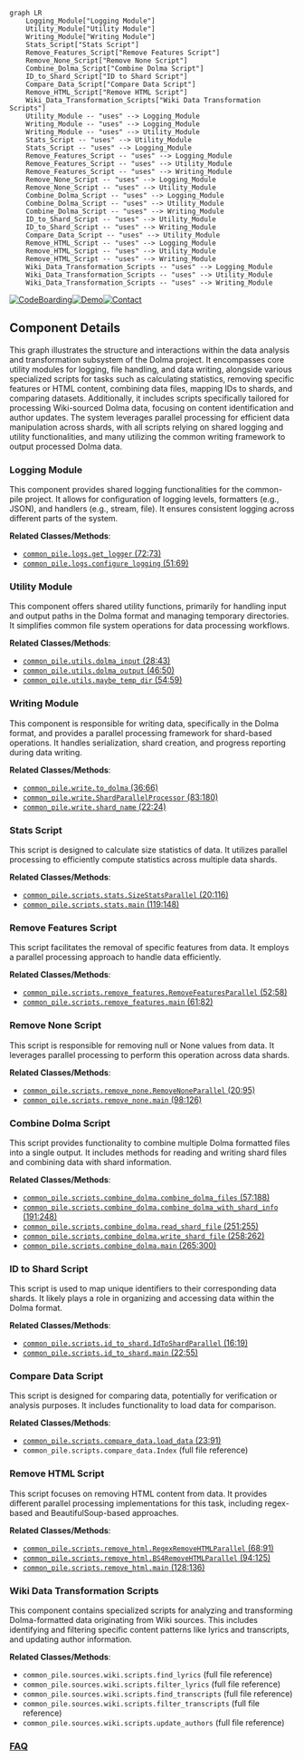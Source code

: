 ```mermaid
graph LR
    Logging_Module["Logging Module"]
    Utility_Module["Utility Module"]
    Writing_Module["Writing Module"]
    Stats_Script["Stats Script"]
    Remove_Features_Script["Remove Features Script"]
    Remove_None_Script["Remove None Script"]
    Combine_Dolma_Script["Combine Dolma Script"]
    ID_to_Shard_Script["ID to Shard Script"]
    Compare_Data_Script["Compare Data Script"]
    Remove_HTML_Script["Remove HTML Script"]
    Wiki_Data_Transformation_Scripts["Wiki Data Transformation Scripts"]
    Utility_Module -- "uses" --> Logging_Module
    Writing_Module -- "uses" --> Logging_Module
    Writing_Module -- "uses" --> Utility_Module
    Stats_Script -- "uses" --> Utility_Module
    Stats_Script -- "uses" --> Logging_Module
    Remove_Features_Script -- "uses" --> Logging_Module
    Remove_Features_Script -- "uses" --> Utility_Module
    Remove_Features_Script -- "uses" --> Writing_Module
    Remove_None_Script -- "uses" --> Logging_Module
    Remove_None_Script -- "uses" --> Utility_Module
    Combine_Dolma_Script -- "uses" --> Logging_Module
    Combine_Dolma_Script -- "uses" --> Utility_Module
    Combine_Dolma_Script -- "uses" --> Writing_Module
    ID_to_Shard_Script -- "uses" --> Utility_Module
    ID_to_Shard_Script -- "uses" --> Writing_Module
    Compare_Data_Script -- "uses" --> Utility_Module
    Remove_HTML_Script -- "uses" --> Logging_Module
    Remove_HTML_Script -- "uses" --> Utility_Module
    Remove_HTML_Script -- "uses" --> Writing_Module
    Wiki_Data_Transformation_Scripts -- "uses" --> Logging_Module
    Wiki_Data_Transformation_Scripts -- "uses" --> Utility_Module
    Wiki_Data_Transformation_Scripts -- "uses" --> Writing_Module
```
[![CodeBoarding](https://img.shields.io/badge/Generated%20by-CodeBoarding-9cf?style=flat-square)](https://github.com/CodeBoarding/GeneratedOnBoardings)[![Demo](https://img.shields.io/badge/Try%20our-Demo-blue?style=flat-square)](https://www.codeboarding.org/demo)[![Contact](https://img.shields.io/badge/Contact%20us%20-%20contact@codeboarding.org-lightgrey?style=flat-square)](mailto:contact@codeboarding.org)

## Component Details

This graph illustrates the structure and interactions within the data analysis and transformation subsystem of the Dolma project. It encompasses core utility modules for logging, file handling, and data writing, alongside various specialized scripts for tasks such as calculating statistics, removing specific features or HTML content, combining data files, mapping IDs to shards, and comparing datasets. Additionally, it includes scripts specifically tailored for processing Wiki-sourced Dolma data, focusing on content identification and author updates. The system leverages parallel processing for efficient data manipulation across shards, with all scripts relying on shared logging and utility functionalities, and many utilizing the common writing framework to output processed Dolma data.

### Logging Module
This component provides shared logging functionalities for the common-pile project. It allows for configuration of logging levels, formatters (e.g., JSON), and handlers (e.g., stream, file). It ensures consistent logging across different parts of the system.


**Related Classes/Methods**:

- <a href="https://github.com/r-three/common-pile/blob/master/common_pile/logs.py#L72-L73" target="_blank" rel="noopener noreferrer">`common_pile.logs.get_logger` (72:73)</a>
- <a href="https://github.com/r-three/common-pile/blob/master/common_pile/logs.py#L51-L69" target="_blank" rel="noopener noreferrer">`common_pile.logs.configure_logging` (51:69)</a>


### Utility Module
This component offers shared utility functions, primarily for handling input and output paths in the Dolma format and managing temporary directories. It simplifies common file system operations for data processing workflows.


**Related Classes/Methods**:

- <a href="https://github.com/r-three/common-pile/blob/master/common_pile/utils.py#L28-L43" target="_blank" rel="noopener noreferrer">`common_pile.utils.dolma_input` (28:43)</a>
- <a href="https://github.com/r-three/common-pile/blob/master/common_pile/utils.py#L46-L50" target="_blank" rel="noopener noreferrer">`common_pile.utils.dolma_output` (46:50)</a>
- <a href="https://github.com/r-three/common-pile/blob/master/common_pile/utils.py#L54-L59" target="_blank" rel="noopener noreferrer">`common_pile.utils.maybe_temp_dir` (54:59)</a>


### Writing Module
This component is responsible for writing data, specifically in the Dolma format, and provides a parallel processing framework for shard-based operations. It handles serialization, shard creation, and progress reporting during data writing.


**Related Classes/Methods**:

- <a href="https://github.com/r-three/common-pile/blob/master/common_pile/write.py#L36-L66" target="_blank" rel="noopener noreferrer">`common_pile.write.to_dolma` (36:66)</a>
- <a href="https://github.com/r-three/common-pile/blob/master/common_pile/write.py#L83-L180" target="_blank" rel="noopener noreferrer">`common_pile.write.ShardParallelProcessor` (83:180)</a>
- <a href="https://github.com/r-three/common-pile/blob/master/common_pile/write.py#L22-L24" target="_blank" rel="noopener noreferrer">`common_pile.write.shard_name` (22:24)</a>


### Stats Script
This script is designed to calculate size statistics of data. It utilizes parallel processing to efficiently compute statistics across multiple data shards.


**Related Classes/Methods**:

- <a href="https://github.com/r-three/common-pile/blob/master/common_pile/scripts/stats.py#L20-L116" target="_blank" rel="noopener noreferrer">`common_pile.scripts.stats.SizeStatsParallel` (20:116)</a>
- <a href="https://github.com/r-three/common-pile/blob/master/common_pile/scripts/stats.py#L119-L148" target="_blank" rel="noopener noreferrer">`common_pile.scripts.stats.main` (119:148)</a>


### Remove Features Script
This script facilitates the removal of specific features from data. It employs a parallel processing approach to handle data efficiently.


**Related Classes/Methods**:

- <a href="https://github.com/r-three/common-pile/blob/master/common_pile/scripts/remove_features.py#L52-L58" target="_blank" rel="noopener noreferrer">`common_pile.scripts.remove_features.RemoveFeaturesParallel` (52:58)</a>
- <a href="https://github.com/r-three/common-pile/blob/master/common_pile/scripts/remove_features.py#L61-L82" target="_blank" rel="noopener noreferrer">`common_pile.scripts.remove_features.main` (61:82)</a>


### Remove None Script
This script is responsible for removing null or None values from data. It leverages parallel processing to perform this operation across data shards.


**Related Classes/Methods**:

- <a href="https://github.com/r-three/common-pile/blob/master/common_pile/scripts/remove_none.py#L20-L95" target="_blank" rel="noopener noreferrer">`common_pile.scripts.remove_none.RemoveNoneParallel` (20:95)</a>
- <a href="https://github.com/r-three/common-pile/blob/master/common_pile/scripts/remove_none.py#L98-L126" target="_blank" rel="noopener noreferrer">`common_pile.scripts.remove_none.main` (98:126)</a>


### Combine Dolma Script
This script provides functionality to combine multiple Dolma formatted files into a single output. It includes methods for reading and writing shard files and combining data with shard information.


**Related Classes/Methods**:

- <a href="https://github.com/r-three/common-pile/blob/master/common_pile/scripts/combine_dolma.py#L57-L188" target="_blank" rel="noopener noreferrer">`common_pile.scripts.combine_dolma.combine_dolma_files` (57:188)</a>
- <a href="https://github.com/r-three/common-pile/blob/master/common_pile/scripts/combine_dolma.py#L191-L248" target="_blank" rel="noopener noreferrer">`common_pile.scripts.combine_dolma.combine_dolma_with_shard_info` (191:248)</a>
- <a href="https://github.com/r-three/common-pile/blob/master/common_pile/scripts/combine_dolma.py#L251-L255" target="_blank" rel="noopener noreferrer">`common_pile.scripts.combine_dolma.read_shard_file` (251:255)</a>
- <a href="https://github.com/r-three/common-pile/blob/master/common_pile/scripts/combine_dolma.py#L258-L262" target="_blank" rel="noopener noreferrer">`common_pile.scripts.combine_dolma.write_shard_file` (258:262)</a>
- <a href="https://github.com/r-three/common-pile/blob/master/common_pile/scripts/combine_dolma.py#L265-L300" target="_blank" rel="noopener noreferrer">`common_pile.scripts.combine_dolma.main` (265:300)</a>


### ID to Shard Script
This script is used to map unique identifiers to their corresponding data shards. It likely plays a role in organizing and accessing data within the Dolma format.


**Related Classes/Methods**:

- <a href="https://github.com/r-three/common-pile/blob/master/common_pile/scripts/id_to_shard.py#L16-L19" target="_blank" rel="noopener noreferrer">`common_pile.scripts.id_to_shard.IdToShardParallel` (16:19)</a>
- <a href="https://github.com/r-three/common-pile/blob/master/common_pile/scripts/id_to_shard.py#L22-L55" target="_blank" rel="noopener noreferrer">`common_pile.scripts.id_to_shard.main` (22:55)</a>


### Compare Data Script
This script is designed for comparing data, potentially for verification or analysis purposes. It includes functionality to load data for comparison.


**Related Classes/Methods**:

- <a href="https://github.com/r-three/common-pile/blob/master/common_pile/scripts/compare_data.py#L23-L91" target="_blank" rel="noopener noreferrer">`common_pile.scripts.compare_data.load_data` (23:91)</a>
- `common_pile.scripts.compare_data.Index` (full file reference)


### Remove HTML Script
This script focuses on removing HTML content from data. It provides different parallel processing implementations for this task, including regex-based and BeautifulSoup-based approaches.


**Related Classes/Methods**:

- <a href="https://github.com/r-three/common-pile/blob/master/common_pile/scripts/remove_html.py#L68-L91" target="_blank" rel="noopener noreferrer">`common_pile.scripts.remove_html.RegexRemoveHTMLParallel` (68:91)</a>
- <a href="https://github.com/r-three/common-pile/blob/master/common_pile/scripts/remove_html.py#L94-L125" target="_blank" rel="noopener noreferrer">`common_pile.scripts.remove_html.BS4RemoveHTMLParallel` (94:125)</a>
- <a href="https://github.com/r-three/common-pile/blob/master/common_pile/scripts/remove_html.py#L128-L136" target="_blank" rel="noopener noreferrer">`common_pile.scripts.remove_html.main` (128:136)</a>


### Wiki Data Transformation Scripts
This component contains specialized scripts for analyzing and transforming Dolma-formatted data originating from Wiki sources. This includes identifying and filtering specific content patterns like lyrics and transcripts, and updating author information.


**Related Classes/Methods**:

- `common_pile.sources.wiki.scripts.find_lyrics` (full file reference)
- `common_pile.sources.wiki.scripts.filter_lyrics` (full file reference)
- `common_pile.sources.wiki.scripts.find_transcripts` (full file reference)
- `common_pile.sources.wiki.scripts.filter_transcripts` (full file reference)
- `common_pile.sources.wiki.scripts.update_authors` (full file reference)




### [FAQ](https://github.com/CodeBoarding/GeneratedOnBoardings/tree/main?tab=readme-ov-file#faq)